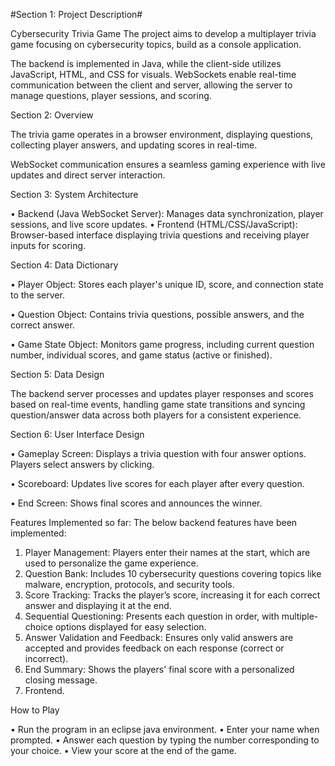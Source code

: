 #Section 1: Project Description#

Cybersecurity Trivia Game
The project aims to develop a multiplayer trivia game focusing on cybersecurity topics, build as a console application. 

The backend is implemented in Java, while the client-side utilizes JavaScript, HTML, and CSS for visuals. WebSockets enable real-time communication between the client and server, allowing the server to manage questions, player sessions, and scoring.

Section 2: Overview

The trivia game operates in a browser environment, displaying questions, collecting player answers, and updating scores in real-time. 

WebSocket communication ensures a seamless gaming experience with live updates and direct server interaction.

Section 3: System Architecture

• Backend (Java WebSocket Server): Manages data synchronization, player sessions, and live score updates. 
• Frontend (HTML/CSS/JavaScript): Browser-based interface displaying trivia questions and receiving player inputs for scoring.

Section 4: Data Dictionary

• Player Object: Stores each player's unique ID, score, and connection state to the server.

• Question Object: Contains trivia questions, possible answers, and the correct answer.

• Game State Object: Monitors game progress, including current question number, individual scores, and game status (active or finished).

Section 5: Data Design

The backend server processes and updates player responses and scores based on real-time events, handling game state transitions and syncing question/answer data across both players for a consistent experience.

Section 6: User Interface Design

• Gameplay Screen: Displays a trivia question with four answer options. Players select answers by clicking.

• Scoreboard: Updates live scores for each player after every question.

• End Screen: Shows final scores and announces the winner.

Features Implemented so far:
The below backend features have been implemented:
1.	Player Management: Players enter their names at the start, which are used to personalize the game experience.
2.	Question Bank: Includes 10 cybersecurity questions covering topics like malware, encryption, protocols, and security tools.
3.	Score Tracking: Tracks the player’s score, increasing it for each correct answer and displaying it at the end.
4.	Sequential Questioning: Presents each question in order, with multiple-choice options displayed for easy selection.
5.	Answer Validation and Feedback: Ensures only valid answers are accepted and provides feedback on each response (correct or incorrect).
6.	End Summary: Shows the players' final score with a personalized closing message.
7.	Frontend.

   
How to Play

• Run the program in an eclipse java environment.
• Enter your name when prompted.
• Answer each question by typing the number corresponding to your choice.
• View your score at the end of the game.

